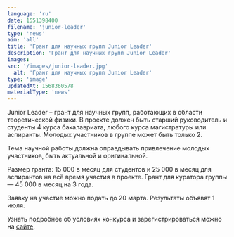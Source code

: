 ```yaml
---
language: 'ru'
date: 1551398400
filename: 'junior-leader'
type: 'news'
aim: 'all'
title: 'Грант для научных групп Junior Leader'
description: 'Грант для научных групп Junior Leader'
images:
src: '/images/junior-leader.jpg'
  alt: 'Грант для научных групп Junior Leader'
type: 'image'
updatedAt: 1568360578
materialType: 'news'
---
```

Junior Leader – грант для научных групп, работающих в области теоретической физики. В проекте должен быть старший руководитель и студенты 4 курса бакалавриата, любого курса магистратуры или аспиранты. Молодых участников в группе может быть только 2.

Тема научной работы должна оправдывать привлечение молодых участников, быть актуальной и оригинальной.

Размер гранта: 15 000 в месяц для студентов и 25 000 в месяц для аспирантов на всё время участия в проекте. Грант для куратора группы — 45 000 в месяц на 3 года.

Заявку на участие можно подать до 20 марта. Результаты объявят 1 июля.

Узнать подробнее об условиях конкурса и зарегистрироваться можно на [сайте](https://vk.cc/92KwH5).
